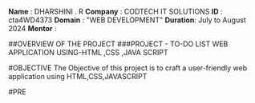 **Name**    : DHARSHINI . R
**Company** : CODTECH IT SOLUTIONS
**ID**      : cta4WD4373
**Domain**  : "WEB DEVELOPMENT"
**Duration**: July to August 2024
**Mentor**  :  

##OVERVIEW OF THE PROJECT
 ###PROJECT - TO-DO LIST WEB APPLICATION USING-HTML ,CSS ,JAVA SCRIPT

#OBJECTIVE
   The Objective of this project is to craft a user-friendly web application using HTML,CSS,JAVASCRIPT
   
   #PRE
